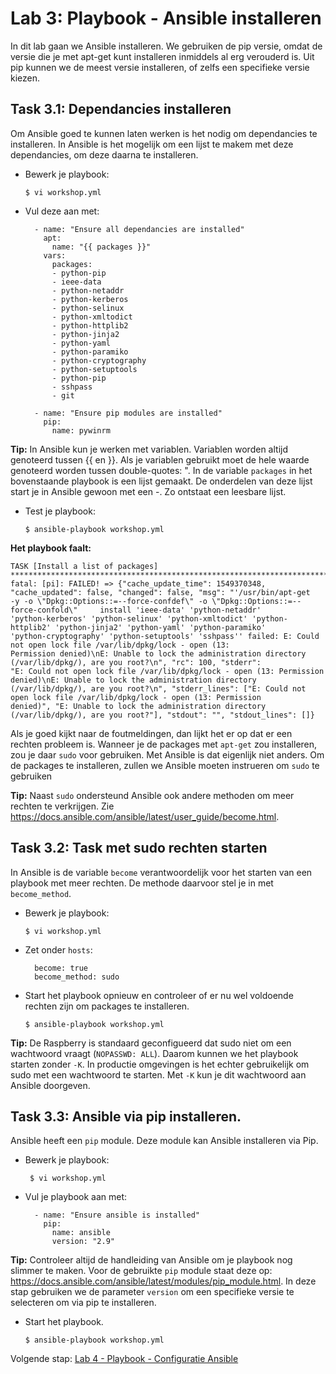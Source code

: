 # Lab 3: Playbook - Ansible installeren
In dit lab gaan we Ansible installeren. We gebruiken de pip versie, omdat de versie die je met apt-get kunt installeren inmiddels al erg verouderd is. Uit pip kunnen we de meest versie installeren, of zelfs een specifieke versie kiezen.

## Task 3.1: Dependancies installeren
Om Ansible goed te kunnen laten werken is het nodig om dependancies te installeren. In Ansible is het mogelijk om een lijst te makem met deze dependancies, om deze daarna te installeren.

* Bewerk je playbook:

  ``$ vi workshop.yml``
  
* Vul deze aan met:

  ```
    - name: "Ensure all dependancies are installed"
      apt:
        name: "{{ packages }}"
      vars:
        packages:
        - python-pip
        - ieee-data
        - python-netaddr
        - python-kerberos
        - python-selinux
        - python-xmltodict
        - python-httplib2
        - python-jinja2
        - python-yaml
        - python-paramiko
        - python-cryptography
        - python-setuptools
        - python-pip
        - sshpass
        - git
          
    - name: "Ensure pip modules are installed"
      pip:
        name: pywinrm
  ```
  
**Tip:** In Ansible kun je werken met variablen. Variablen worden altijd genoteerd tussen {{ en }}. Als je variablen gebruikt moet de hele waarde genoteerd worden tussen double-quotes: ". In de variable ``packages`` in het bovenstaande playbook is een lijst gemaakt. De onderdelen van deze lijst start je in Ansible gewoon met een -. Zo ontstaat een leesbare lijst.

* Test je playbook:

  ``$ ansible-playbook workshop.yml``

**Het playbook faalt:**

```
TASK [Install a list of packages] **********************************************************************************************
fatal: [pi]: FAILED! => {"cache_update_time": 1549370348, "cache_updated": false, "changed": false, "msg": "'/usr/bin/apt-get
-y -o \"Dpkg::Options::=--force-confdef\" -o \"Dpkg::Options::=--force-confold\"     install 'ieee-data' 'python-netaddr' 
'python-kerberos' 'python-selinux' 'python-xmltodict' 'python-httplib2' 'python-jinja2' 'python-yaml' 'python-paramiko' 
'python-cryptography' 'python-setuptools' 'sshpass'' failed: E: Could not open lock file /var/lib/dpkg/lock - open (13: 
Permission denied)\nE: Unable to lock the administration directory (/var/lib/dpkg/), are you root?\n", "rc": 100, "stderr":
"E: Could not open lock file /var/lib/dpkg/lock - open (13: Permission denied)\nE: Unable to lock the administration directory 
(/var/lib/dpkg/), are you root?\n", "stderr_lines": ["E: Could not open lock file /var/lib/dpkg/lock - open (13: Permission 
denied)", "E: Unable to lock the administration directory (/var/lib/dpkg/), are you root?"], "stdout": "", "stdout_lines": []}
```

Als je goed kijkt naar de foutmeldingen, dan lijkt het er op dat er een rechten probleem is. Wanneer je de packages met ``apt-get`` zou installeren, zou je daar ``sudo`` voor gebruiken. Met Ansible is dat eigenlijk niet anders. Om de packages te installeren, zullen we Ansible moeten instrueren om ``sudo`` te gebruiken

**Tip:** Naast ``sudo`` ondersteund Ansible ook andere methoden om meer rechten te verkrijgen. Zie https://docs.ansible.com/ansible/latest/user_guide/become.html.

## Task 3.2: Task met sudo rechten starten
In Ansible is de variable ``become`` verantwoordelijk voor het starten van een playbook met meer rechten. De methode daarvoor stel je in met ``become_method``.

* Bewerk je playbook:

  ``$ vi workshop.yml``
  
* Zet onder ``hosts``:

  ```
    become: true
    become_method: sudo
  ```
  
* Start het playbook opnieuw en controleer of er nu wel voldoende rechten zijn om packages te installeren.

  ``$ ansible-playbook workshop.yml``

**Tip:** De Raspberry is standaard geconfigueerd dat sudo niet om een wachtwoord vraagt (``NOPASSWD: ALL``). Daarom kunnen we het playbook starten zonder ``-K``. In productie omgevingen is het echter gebruikelijk om sudo met een wachtwoord te starten. Met ``-K`` kun je dit wachtwoord aan Ansible doorgeven.

## Task 3.3: Ansible via pip installeren.
Ansible heeft een ``pip`` module. Deze module kan Ansible installeren via Pip.

* Bewerk je playbook:

  `` $ vi workshop.yml``
  
* Vul je playbook aan met:

  ```
    - name: "Ensure ansible is installed"
      pip:
        name: ansible
        version: "2.9"
  ```

**Tip:** Controleer altijd de handleiding van Ansible om je playbook nog slimmer te maken. Voor de gebruikte ``pip`` module staat deze op: https://docs.ansible.com/ansible/latest/modules/pip_module.html. In deze stap gebruiken we de parameter ``version`` om een specifieke versie te selecteren om via pip te installeren.

* Start het playbook.

  ``$ ansible-playbook workshop.yml``

Volgende stap: [Lab 4 - Playbook - Configuratie Ansible](/labs/04_NL_playbook_ansible_configuration.md)

